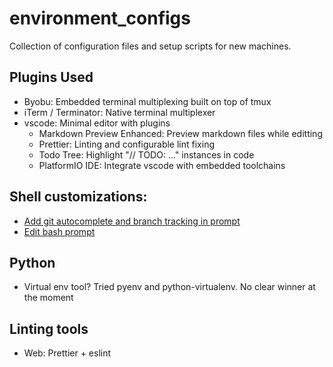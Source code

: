 # environment_configs

Collection of configuration files and setup scripts for new machines.

## Plugins Used

- Byobu: Embedded terminal multiplexing built on top of tmux
- iTerm / Terminator: Native terminal multiplexer
- vscode: Minimal editor with plugins
  - Markdown Preview Enhanced: Preview markdown files while editting
  - Prettier: Linting and configurable lint fixing
  - Todo Tree: Highlight "// TODO: ..." instances in code
  - PlatformIO IDE: Integrate vscode with embedded toolchains

## Shell customizations:

- [Add git autocomplete and branch tracking in prompt](https://git-scm.com/book/en/v2/Appendix-A%3A-Git-in-Other-Environments-Git-in-Bash)
- [Edit bash prompt](https://phoenixnap.com/kb/change-bash-prompt-linux)

## Python
- Virtual env tool? Tried pyenv and python-virtualenv. No clear winner at the moment

## Linting tools

- Web: Prettier + eslint
